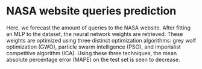 # NASA website queries prediction

Here, we forecast the amount of queries to the NASA website. After fitting an MLP to the dataset, the neural network weights are retrieved. These weights are optimized using three distinct optimization algorithms: grey wolf optimization (GWO), particle swarm intelligence (PSO), and imperialist competitive algorithm (ICA). Using these three techniques, the mean absolute percentage error (MAPE) on the test set is seen to decrease.
